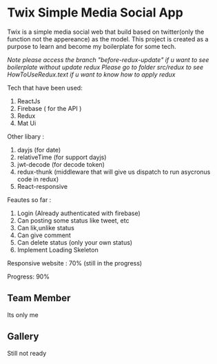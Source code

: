 # Twix Simple Media Social App

Twix is a simple media social web that build based on twitter(only the function not the appereance) as the model. 
This project is created as a purpose to learn and become my boilerplate for some tech.

*Note please access the branch "before-redux-update" if u want to see boilerplate without update redux*
*Please go to folder src/redux to see HowToUseRedux.text if u want to know how to apply redux*

Tech that have been used:
1. ReactJs
2. Firebase ( for the API )
3. Redux
4. Mat Ui

Other libary :
1. dayjs (for date)
2. relativeTime (for support dayjs)
3. jwt-decode (for decode token)
4. redux-thunk (middleware that will give us dispatch to run asycronus code in redux)
5. React-responsive


Feautes so far :
1. Login (Already authenticated with firebase)
2. Can posting some status like tweet, etc
3. Can lik,unlike status
4. Can give comment
5. Can delete status (only your own status)
6. Implement Loading Skeleton

Responsive website : 70% (still in the progress)

Progress: 90% 

## Team Member

Its only me

## Gallery

Still not ready